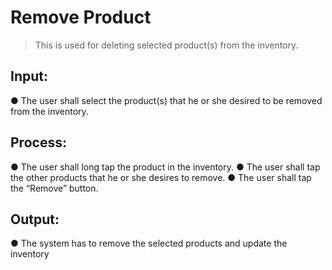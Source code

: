 # Remove Product
> This is used for deleting selected product(s) from the inventory.

## Input:
  ● The user shall select the product(s) that he or she desired to be removed from the inventory.

## Process:
  ● The user shall long tap the product in the inventory.
  ● The user shall tap the other products that he or she desires to remove.
  ● The user shall tap the “Remove” button.

## Output:
  ● The system has to remove the selected products and update the inventory
